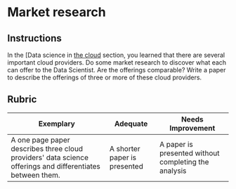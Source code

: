 # Market research

## Instructions

In the [Data science in [the cloud](../../data-science/data-science-in-the-cloud/introduction.md) section, you learned that there are several important cloud providers. Do some market research to discover what each can offer to the Data Scientist. Are the offerings comparable? Write a paper to describe the offerings of three or more of these cloud providers.

## Rubric

Exemplary | Adequate | Needs Improvement
--- | --- | -- |
A one page paper describes three cloud providers' data science offerings and differentiates between them. | A shorter paper is presented | A paper is presented without completing the analysis
